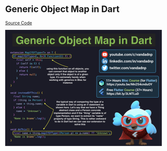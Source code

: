 # Generic Object Map in Dart

[Source Code](generic-object-map-in-dart.dart)

![](generic-object-map-in-dart.jpg)
